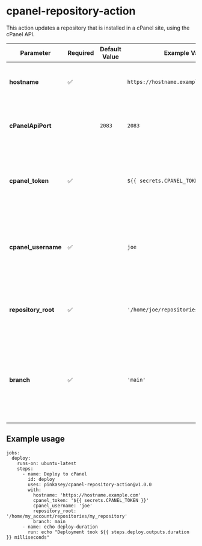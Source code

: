 # cpanel-repository-action
This action updates a repository that is installed in a cPanel site, using the cPanel API.


| **Parameter**          | **Required**       | **Default Value**  | **Example Value**                         | **Notes**                                                                                          |
| ---------------------- | ------------------ | ------------------ | ----------------------------------------- | ---------------------------------------------------------------------------------------------------|
| **hostname**           | :white_check_mark: |                    | `https://hostname.example.com`            | Hostname of cPanel installation, including protocol.
| **cPanelApiPort**      |                    | `2083`             | `2083`                                    | Port of cPanel API. Don't change it unless you know what you're doing.
| **cpanel_token**       | :white_check_mark: |                    | `${{ secrets.CPANEL_TOKEN }}`             | CPanel API token, used for authorization. You should store this as a repository-secret.
| **cpanel_username**    | :white_check_mark: |                    | `joe`                                     | CPanel username used for API calls. Must be the same username used to create the token.  
| **repository_root**    | :white_check_mark: |                    | `'/home/joe/repositories/my_repository'`  | Folder in which the repository is installed in the target cPanel account  
| **branch**             | :white_check_mark: |                    | `'main'`                                  | Branch to checkout and update. Be careful when setting this parameter - it may change the checked-out branch in cPanel  

## Example usage
```
jobs:
  deploy:
    runs-on: ubuntu-latest
    steps:
      - name: Deploy to cPanel
        id: deploy
        uses: pinkasey/cpanel-repository-action@v1.0.0
        with:
          hostname: 'https://hostname.example.com'
          cpanel_token: '${{ secrets.CPANEL_TOKEN }}'
          cpanel_username: 'joe'
          repository_root: '/home/my_account/repositories/my_repository'
          branch: main
      - name: echo deploy-duration
        run: echo "Deployment took ${{ steps.deploy.outputs.duration }} milliseconds"
```
